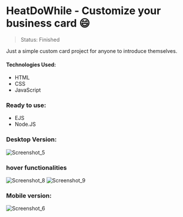 # HeatDoWhile - Customize your business card 😄
> Status: Finished

<p>  Just a simple custom card project for anyone to introduce themselves.</p>

#### Technologies Used:
- HTML
- CSS
- JavaScript

### Ready to use:
- EJS
- Node.JS

### Desktop Version:
![Screenshot_5](https://user-images.githubusercontent.com/52111824/138755854-69cad52d-9a4b-4939-9a10-23f8144978fc.png)

### hover functionalities
![Screenshot_8](https://user-images.githubusercontent.com/52111824/138779130-5629fd0f-402d-4364-977c-7ad334cb1e22.png)
![Screenshot_9](https://user-images.githubusercontent.com/52111824/138779143-e8b2cc5e-f9c5-48ae-86ef-6c628df8aed4.png)

### Mobile version:
![Screenshot_6](https://user-images.githubusercontent.com/52111824/138755985-4da0effa-5fcf-4543-a431-542463e3ec51.png)
